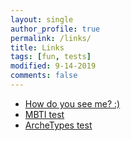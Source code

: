 ```yaml
---
layout: single
author_profile: true
permalink: /links/
title: Links
tags: [fun, tests]
modified: 9-14-2019
comments: false
---
```



* [How do you see me? :)](https://howyouseeme.site/users/ShahrzadAA)
* [MBTI test](http://www.khodshenas.ir/MBTI/Test)
* [ArcheTypes test](http://www.khodshenas.ir/ArcheTypes)